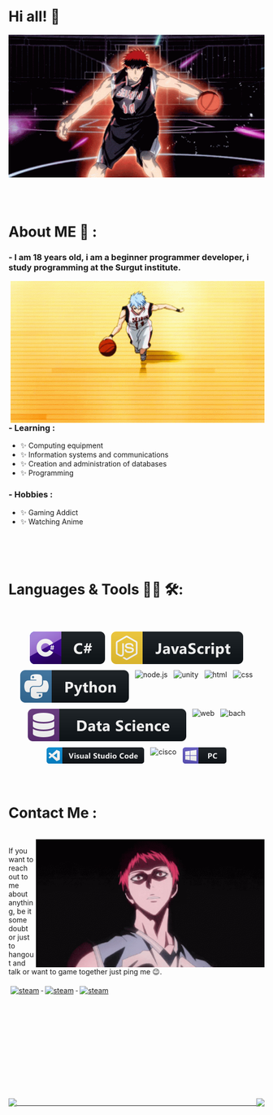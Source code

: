 # Hi all! 👋

<div align="center">
<img hight="300" width="700" alt="GIF" align="center" src="https://raw.githubusercontent.com/diacel/diacel/main/gif/kuroko-no-basuke-anime.gif">
</div>

</br>
</br>
</br>


# About ME 💬 :

### - I am 18 years old, i am a beginner programmer developer, i study programming at the Surgut institute.

<img hight="400" width="500" alt="GIF" align="right" src="https://raw.githubusercontent.com/diacel/diacel/main/gif/kuroko-no-basuke-kuroko-no-basket.gif">

### - Learning :
- ✨ Computing equipment
- ✨ Information systems and communications
- ✨ Сreation and administration of databases
- ✨ Programming

### - Hobbies : 
- ✨ Gaming Addict
- ✨ Watching Anime

</br>
</br>
</br>



# Languages & Tools 👨‍💻 🛠:
</br>

<p align="center">

<img src="https://raw.githubusercontent.com/MikeCodesDotNET/ColoredBadges/4a38660afb7be89a6032218589b4454a1285c7f8/svg/dev/languages/csharp.svg" alt="csharp" style="vertical-align:top; margin:6px 4px">
<img src="https://raw.githubusercontent.com/MikeCodesDotNET/ColoredBadges/4a38660afb7be89a6032218589b4454a1285c7f8/svg/dev/languages/js.svg" alt="csharp_dotnet" style="vertical-align:top; margin:6px 4px">
<img src="https://raw.githubusercontent.com/MikeCodesDotNET/ColoredBadges/4a38660afb7be89a6032218589b4454a1285c7f8/svg/dev/languages/python.svg" alt="python" style="vertical-align:top; margin:6px 4px">
<img src="https://raw.githubusercontent.com/MikeCodesDotNET/ColoredBadges/master/png/dev/frameworks/nodejs.png" alt="node.js" style="vertical-align:top; margin:6px 4px">
<img src="https://raw.githubusercontent.com/MikeCodesDotNET/ColoredBadges/master/png/dev/frameworks/unity.png" alt="unity" style="vertical-align:top; margin:6px 4px">
<img src="https://raw.githubusercontent.com/MikeCodesDotNET/ColoredBadges/master/png/dev/languages/html.png" alt="html" style="vertical-align:top; margin:6px 4px">
<img src="https://raw.githubusercontent.com/MikeCodesDotNET/ColoredBadges/master/png/dev/languages/css3.png" alt="css" style="vertical-align:top; margin:6px 4px">
<img src="https://raw.githubusercontent.com/MikeCodesDotNET/ColoredBadges/4a38660afb7be89a6032218589b4454a1285c7f8/svg/dev/misc/datascience.svg" alt="datascience" style="vertical-align:top; margin:6px 4px">
<img src="https://github.com/MikeCodesDotNET/ColoredBadges/blob/master/png/dev/misc/web.png?raw=true" alt="web" style="vertical-align:top; margin:6px 4px">
<img src="https://github.com/MikeCodesDotNET/ColoredBadges/blob/master/png/dev/tools/bash.png?raw=true" alt="bach" style="vertical-align:top; margin:6px 4px">
<img src="https://github.com/MikeCodesDotNET/ColoredBadges/blob/master/png/dev/tools/visualstudio_code.png?raw=true" alt="vsc" style="vertical-align:top; margin:6px 4px">
<img src="https://github.com/MikeCodesDotNET/ColoredBadges/blob/master/png/devices/cisco.png?raw=true" alt="cisco" style="vertical-align:top; margin:6px 4px">
<img src="https://github.com/MikeCodesDotNET/ColoredBadges/blob/master/png/devices/pc.png?raw=true" alt="pc" style="vertical-align:top; margin:6px 4px">
</br>
</br>
</br>



# Contact Me :

<p>
 </br>


<img hight="320" width="450" align="right" alt="GIF" src="https://raw.githubusercontent.com/diacel/diacel/main/gif/akashi-seijuro.gif">


If you want to reach out to me about anything, be it some doubt or just to hangout and talk or want to game together just ping me 😉.

<a href="https://e.mail.ru/cgi-bin/sentmsg?To=den.lozhnikov@bk.ru&from=otvet">
  <img src="https://github.com/MikeCodesDotNET/ColoredBadges/blob/master/png/social/email_me.png?raw=true" alt="steam" style="vertical-align:top; margin:6px 4px">
<a href="https://steamcommunity.com/profiles/76561198879140157/">
  <img src="https://github.com/MikeCodesDotNET/ColoredBadges/blob/master/png/social/steam.png?raw=true" alt="steam" style="vertical-align:top; margin:6px 4px">
<a href="https://www.twitch.tv/diacelll">
  <img src="https://raw.githubusercontent.com/MikeCodesDotNET/ColoredBadges/master/png/streaming/twitch.png" alt="steam" style="vertical-align:top; margin:6px 4px">
</br>
</br>
</br>
 </p>
</br>
</br>
</br>
</br>
</br>
</br>
</br>



<p>
 </br>
 <img align="left" src="https://github-readme-stats.vercel.app/api?username=diacel&&show_icons=true&theme=tokyonight" />
</a>
 <img align="right" src="https://github-readme-stats.vercel.app/api/top-langs/?username=diacel&layout=compact&theme=tokyonight" />


*************